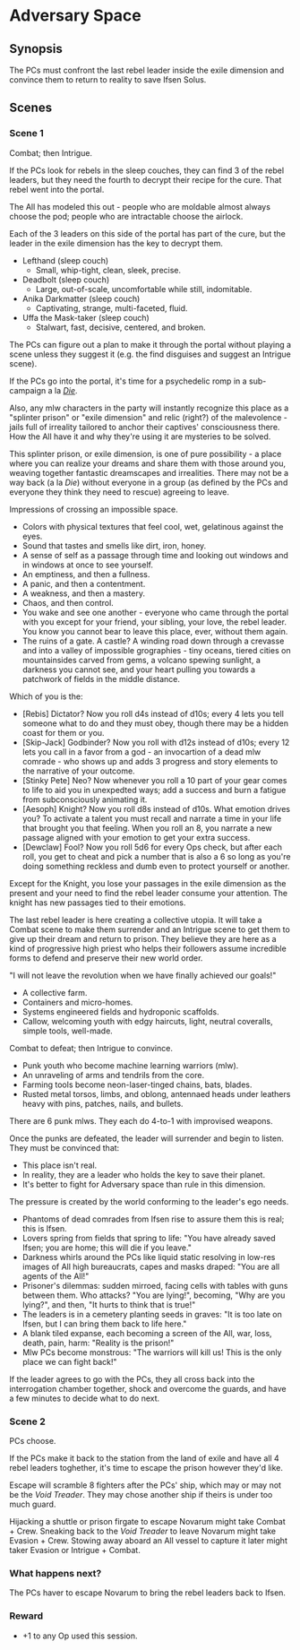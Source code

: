 # Adversary Space

## Synopsis

The PCs must confront the last rebel leader inside the exile dimension and convince them to return to reality to save Ifsen Solus.

## Scenes

### Scene 1

Combat; then Intrigue.

If the PCs look for rebels in the sleep couches, they can find 3 of the rebel leaders, but they need the fourth to decrypt their recipe for the cure. That rebel went into the portal.

The All has modeled this out - people who are moldable almost always choose the pod; people who are intractable choose the airlock.

Each of the 3 leaders on this side of the portal has part of the cure, but the leader in the exile dimension has the key to decrypt them.

- Lefthand (sleep couch)
	- Small, whip-tight, clean, sleek, precise.
- Deadbolt (sleep couch)
	- Large, out-of-scale, uncomfortable while still, indomitable.
- Anika Darkmatter (sleep couch) 
	- Captivating, strange, multi-faceted, fluid.
- Uffa the Mask-taker (sleep couch)
	- Stalwart, fast, decisive, centered, and broken.

The PCs can figure out a plan to make it through the portal without playing a scene unless they suggest it (e.g. the find disguises and suggest an Intrigue scene).

If the PCs go into the portal, it's time for a psychedelic romp in a sub-campaign a la [*Die*](https://www.polygon.com/2018/12/10/18131140/die-kieron-gillen-rpg-image-comics).

Also, any mlw characters in the party will instantly recognize this place as a "splinter prison" or "exile dimension" and relic (right?) of the malevolence - jails full of irreality tailored to anchor their captives' consciousness there. How the All have it and why they're using it are mysteries to be solved.

This splinter prison, or exile dimension, is one of pure possibility - a place where you can realize your dreams and share them with those around you, weaving together fantastic dreamscapes and irrealities. There may not be a way back (a la *Die*) without everyone in a group (as defined by the PCs and everyone they think they need to rescue) agreeing to leave.

Impressions of crossing an impossible space.

- Colors with physical textures that feel cool, wet, gelatinous against the eyes.
- Sound that tastes and smells like dirt, iron, honey.
- A sense of self as a passage through time and looking out windows and in windows at once to see yourself.
- An emptiness, and then a fullness.
- A panic, and then a contentment.
- A weakness, and then a mastery.
- Chaos, and then control.
- You wake and see one another - everyone who came through the portal with you except for your friend, your sibling, your love, the rebel leader. You know you cannot bear to leave this place, ever, without them again.
- The ruins of a gate. A castle? A winding road down through a crevasse and into a valley of impossible grographies - tiny oceans, tiered cities on mountainsides carved from gems, a volcano spewing sunlight, a darkness you cannot see, and your heart pulling you towards a patchwork of fields in the middle distance.

Which of you is the:

- [Rebis] Dictator? Now you roll d4s instead of d10s; every 4 lets you tell someone what to do and they must obey, though there may be a hidden coast for them or you.
- [Skip-Jack] Godbinder? Now you roll with d12s instead of d10s; every 12 lets you call in a favor from a god - an invocartion of a dead mlw comrade - who shows up and adds 3 progress and story elements to the narrative of your outcome.
- [Stinky Pete] Neo? Now whenever you roll a 10 part of your gear comes to life to aid you in unexpedted ways; add a success and burn a fatigue from subconsciously animating it.
- [Aesoph] Knight? Now you roll d8s instead of d10s. What emotion drives you? To activate a talent you must recall and narrate a time in your life that brought you that feeling. When you roll an 8, you narrate a new passage aligned with your emotion to get your extra success.
- [Dewclaw] Fool? Now you roll 5d6 for every Ops check, but after each roll, you get to cheat and pick a number that is also a 6 so long as you're doing something reckless and dumb even to protect yourself or another.

Except for the Knight, you lose your passages in the exile dimension as the present and your need to find the rebel leader consume your attention. The knight has new passages tied to their emotions.

The last rebel leader is here creating a collective utopia. It will take a Combat scene to make them surrender and an Intrigue scene to get them to give up their dream and return to prison. They believe they are here as a kind of progressive high priest who helps their followers assume incredible forms to defend and preserve their new world order.

"I will not leave the revolution when we have finally achieved our goals!"

- A collective farm.
- Containers and micro-homes.
- Systems engineered fields and hydroponic scaffolds.
- Callow, welcoming youth with edgy haircuts, light, neutral coveralls, simple tools, well-made.

Combat to defeat; then Intrigue to convince.

- Punk youth who become machine learning warriors (mlw).
- An unraveling of arms and tendrils from the core.
- Farming tools become neon-laser-tinged chains, bats, blades.
- Rusted metal torsos, limbs, and oblong, antennaed heads under leathers heavy with pins, patches, nails, and bullets.

There are 6 punk mlws. They each do 4-to-1 with improvised weapons. 

Once the punks are defeated, the leader will surrender and begin to listen. They must be convinced that:

- This place isn't real.
- In reality, they are a leader who holds the key to save their planet.
- It's better to fight for Adversary space than rule in this dimension.

The pressure is created by the world conforming to the leader's ego needs. 

- Phantoms of dead comrades from Ifsen rise to assure them this is real; this is Ifsen.
- Lovers spring from fields that spring to life: "You have already saved Ifsen; you are home; this will die if you leave."
- Darkness whirls around the PCs like liquid static resolving in low-res images of All high bureaucrats, capes and masks draped: "You are all agents of the All!"
- Prisoner's dilemmas: sudden mirroed, facing cells with tables with guns between them. Who attacks? "You are lying!", becoming, "Why are you lying?", and then, "It hurts to think that is true!"
- The leaders is in a cemetery planting seeds in graves: "It is too late on Ifsen, but I can bring them back to life here."
- A blank tiled expanse, each becoming a screen of the All, war, loss, death, pain, harm: "Reality is the prison!"
- Mlw PCs become monstrous: "The warriors will kill us! This is the only place we can fight back!"

If the leader agrees to go with the PCs, they all cross back into the interrogation chamber together, shock and overcome the guards, and have a few minutes to decide what to do next.

### Scene 2

PCs choose.

If the PCs make it back to the station from the land of exile and have all 4 rebel leaders toghether, it's time to escape the prison however they'd like.

Escape will scramble 8 fighters after the PCs' ship, which may or may not be the *Void Treader*. They may chose another ship if theirs is under too much guard.

Hijacking a shuttle or prison firgate to escape Novarum might take Combat + Crew. Sneaking back to the *Void Treader* to leave Novarum might take Evasion + Crew. Stowing away aboard an All vessel to capture it later might taker Evasion or Intrigue + Combat.

### What happens next?

The PCs haver to escape Novarum to bring the rebel leaders back to Ifsen. 

### Reward

- +1 to any Op used this session.